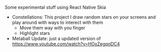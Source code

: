 Some experimental stuff using React Native Skia

- Constellations: This project I draw random stars on your screens and play around with ways to interect with them
  - Move them way with you finger
  - Highlight stars
- Metaball Update: just a updated version of https://www.youtube.com/watch?v=HOxZegqnDC4
